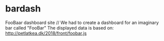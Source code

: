 # bardash
FooBaar dashboard site
//
We had to create a dashboard for an imaginary bar called "FooBar"
The displayed data is based on:
http://petlatkea.dk/2018/front/foobar.js
